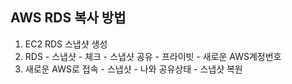 ## AWS RDS 복사 방법
1. EC2 RDS 스냅샷 생성
2. RDS - 스냅샷 - 체크 - 스냅샷 공유 - 프라이빗 - 새로운 AWS계정번호
3. 새로운 AWS로 접속 - 스냅샷 - 나와 공유상태 - 스냅샷 복원